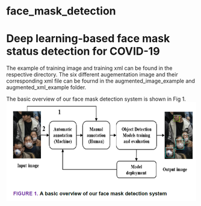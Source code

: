 # face_mask_detection

# Deep learning-based face mask status detection for COVID-19

The example of training image and training xml can be found in the respective directory. The six different augementation image and their corresponding xml file can be fournd in the augmented_image_example and augmented_xml_example folder.

The basic overview of our face mask detection system is shown in Fig 1. 
![alt text](https://github.com/pratikshaya/face_mask_detection/blob/main/figures_from_paper/Figure1.PNG)
